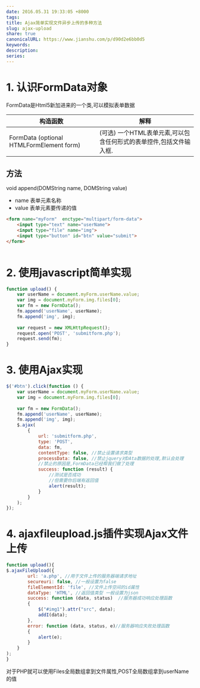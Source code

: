 ```yaml
---  
date: 2016.05.31 19:33:05 +8000  
tags:   
title: Ajax简单实现文件异步上传的多种方法  
slug: ajax-upload  
share: true  
canonicalURL: https://www.jianshu.com/p/d90d2e6bb0d5  
keywords:   
description:   
series:   
---  
```

  
# 1. 认识FormData对象  
FormData是Html5新加进来的一个类,可以模拟表单数据  
  
  
构造函数 |解释  
---|---  
FormData (optional HTMLFormElement form) | (可选) 一个HTML表单元素,可以包含任何形式的表单控件,包括文件输入框.  
  
## 方法  
  
void append(DOMString name, DOMString value)  
  
* name 表单元素名称  
* value 表单元素要传递的值  
  
```html  
<form name="myForm"  enctype="multipart/form-data">  
    <input type="text" name="userName">  
    <input type="file" name="img">  
    <input type="button" id="btn" value="submit">  
</form>  
  
```  
# 2. 使用javascript简单实现  
```javascript  
function upload() {  
    var userName = document.myForm.userName.value;  
    var img = document.myForm.img.files[0];  
    var fm = new FormData();  
    fm.append('userName', userName);  
    fm.append('img', img);  
  
    var request = new XMLHttpRequest();  
    request.open('POST', 'submitform.php');  
    request.send(fm);  
}  
```  
# 3.  使用Ajax实现  
  
  
```javascript  
$('#btn').click(function () {  
    var userName = document.myForm.userName.value;  
    var img = document.myForm.img.files[0];  
      
    var fm = new FormData();  
    fm.append('userName', userName);  
    fm.append('img', img);  
    $.ajax(  
        {  
            url: 'submitform.php',  
            type: 'POST',  
            data: fm,  
            contentType: false, //禁止设置请求类型  
            processData: false, //禁止jquery对DAta数据的处理,默认会处理  
            //禁止的原因是,FormData已经帮我们做了处理  
            success: function (result) {  
                //测试是否成功  
                //但需要你后端有返回值  
                alert(result);  
            }  
        }  
    );  
});  
```  
  
# 4. ajaxfileupload.js插件实现Ajax文件上传  
```javascript  
function upload(){  
$.ajaxFileUpload({  
        url: 'a.php', //用于文件上传的服务器端请求地址  
        secureuri: false, //一般设置为false  
        fileElementId: 'file', //文件上传空间的id属性    
        dataType: 'HTML', //返回值类型 一般设置为json  
        success: function (data, status)  //服务器成功响应处理函数  
        {                  
        	$("#img1").attr("src", data);  
        	addI(data);  
        },  
        error: function (data, status, e)//服务器响应失败处理函数  
        {  
            alert(e);  
        }  
    }     
);  
}   
```  
对于PHP就可以使用Files全局数组拿到文件属性,POST全局数组拿到userName的值  
  
